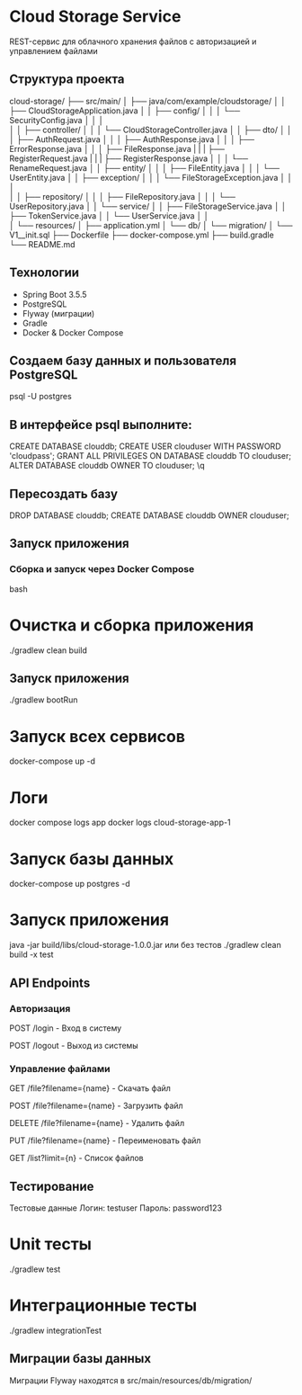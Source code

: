 # Cloud Storage Service

REST-сервис для облачного хранения файлов с авторизацией и управлением файлами

## Структура проекта
cloud-storage/
├── src/main/
│   ├── java/com/example/cloudstorage/
│   │   ├── CloudStorageApplication.java
│   │   ├── config/
│   │   │   └── SecurityConfig.java
│   │   │   
│   │   ├── controller/
│   │   │   └── CloudStorageController.java
│   │   ├── dto/
│   │   │   ├── AuthRequest.java
│   │   │   ├── AuthResponse.java
│   │   │   ├── ErrorResponse.java
│   │   │   ├── FileResponse.java
|   |   |   ├── RegisterRequest.java
|   |   |   ├── RegisterResponse.java
│   │   │   └── RenameRequest.java
│   │   ├── entity/
│   │   │   ├── FileEntity.java
│   │   │   └── UserEntity.java
│   │   ├── exception/
│   │   │   └── FileStorageException.java
│   │   │   
│   │   ├── repository/
│   │   │   ├── FileRepository.java
│   │   │   └── UserRepository.java
│   │   └── service/
│   │       ├── FileStorageService.java
│   │       ├── TokenService.java
│   │       └── UserService.java
│   │    
│   └── resources/
│       ├── application.yml
│       └── db/
│           └── migration/
│               └── V1__init.sql
├── Dockerfile
├── docker-compose.yml
├── build.gradle
└── README.md

## Технологии

- Spring Boot 3.5.5
- PostgreSQL
- Flyway (миграции)
- Gradle
- Docker & Docker Compose

## Создаем базу данных и пользователя PostgreSQL

psql -U postgres

## В интерфейсе psql выполните:
CREATE DATABASE clouddb;
CREATE USER clouduser WITH PASSWORD 'cloudpass';
GRANT ALL PRIVILEGES ON DATABASE clouddb TO clouduser;
ALTER DATABASE clouddb OWNER TO clouduser;
\q

## Пересоздать базу

DROP DATABASE clouddb;
CREATE DATABASE clouddb OWNER clouduser;

## Запуск приложения

### Сборка и запуск через Docker Compose

bash
# Очистка и сборка приложения
./gradlew clean build

## Запуск приложения

./gradlew bootRun


# Запуск всех сервисов
docker-compose up -d

# Логи
docker compose logs app
docker logs cloud-storage-app-1


# Запуск базы данных
docker-compose up postgres -d

# Запуск приложения
java -jar build/libs/cloud-storage-1.0.0.jar
или
без тестов
./gradlew clean build -x test


## API Endpoints

### Авторизация

POST /login - Вход в систему

POST /logout - Выход из системы

### Управление файлами

GET /file?filename={name} - Скачать файл

POST /file?filename={name} - Загрузить файл

DELETE /file?filename={name} - Удалить файл

PUT /file?filename={name} - Переименовать файл

GET /list?limit={n} - Список файлов

## Тестирование
Тестовые данные
Логин: testuser
Пароль: password123

# Unit тесты
./gradlew test

# Интеграционные тесты
./gradlew integrationTest

## Миграции базы данных
Миграции Flyway находятся в src/main/resources/db/migration/
